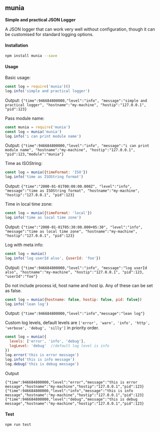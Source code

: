 ## munia

**Simple and practical JSON Logger**

A JSON logger that can work very well without configuration, though it can be customised for standard logging options.

#### Installation

```sh
npm install munia --save
```

#### Usage
Basic usage:
```javascript
const log = require('munia')()
log.info('simple and practical logger')
```
Output: `{"time":946684800000,"level":"info", "message":"simple and practical logger", "hostname":"my-machine", "hostip":"127.0.0.1", "pid":123}`

Pass module name:
```javascript
const munia = require('munia')
const log = munia('munia')
log.info('i can print module name')
```
Output: `{"time":946684800000,"level":"info", "message":"i can print module name", "hostname":"my-machine", "hostip":"127.0.0.1", "pid":123,"module":"munia"}`

Time as ISOString:
```javascript
const log = munia({timeFormat: 'ISO'})
log.info('time as ISOString format')
```

Output: `{"time":"2000-01-01T00:00:00.000Z", "level":"info", "message":"time as ISOString format", "hostname":"my-machine", "hostip":"127.0.0.1", "pid":123}`

Time in local time zone:
```javascript
const log = munia({timeFormat: 'local'})
log.info('time as local time zone')
```
Output: `{"time":"2000-01-01T05:30:00.000+05:30", "level":"info", "message":"time as local time zone", "hostname":"my-machine", "hostip":"127.0.0.1", "pid":123}`

Log with meta info:
```javascript
const log = munia()
log.info('log userId also', {userId: 'foo'})
```
Output: `{"time":946684800000,"level":"info", "message":"log userId also", "hostname":"my-machine", "hostip":"127.0.0.1", "pid":123, "userId":"foo"}`

Do not include process id, host name and host ip. Any of these can be set as false.
```javascript
const log = munia({hostname: false, hostip: false, pid: false})
log.info('lean log')
```
Output: `{"time":946684800000,"level":"info","message":"lean log"}`

Custom log levels, default levels are `['error', 'warn', 'info', 'http', 'verbose', 'debug', 'silly']` in priority order.
```javascript
const log = munia({
  levels: ['error', 'info', 'debug'],
  logLevel: 'debug'  //default log level is info
})
log.error('this is error message')
log.info('this is info message')
log.debug('this is debug message')
```
Output
```shell
{"time":946684800000,"level":"error","message":"this is error message","hostname":"my-machine","hostip":"127.0.0.1","pid":123}
{"time":946684800000,"level":"info","message":"this is info message","hostname":"my-machine","hostip":"127.0.0.1","pid":123}
{"time":946684800000,"level":"debug","message":"this is debug message","hostname":"my-machine","hostip":"127.0.0.1","pid":123}
```

#### Test
```shell
npm run test
```



